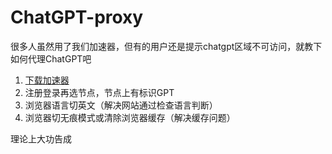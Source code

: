 # ChatGPT-proxy
很多人虽然用了我们加速器，但有的用户还是提示chatgpt区域不可访问，就教下如何代理ChatGPT吧

1. [下载加速器](https://pigpigchacha.github.io/officialsite)
2. 注册登录再选节点，节点上有标识GPT
3. 浏览器语言切英文（解决网站通过检查语言判断）
4. 浏览器切无痕模式或清除浏览器缓存（解决缓存问题）

理论上大功告成
